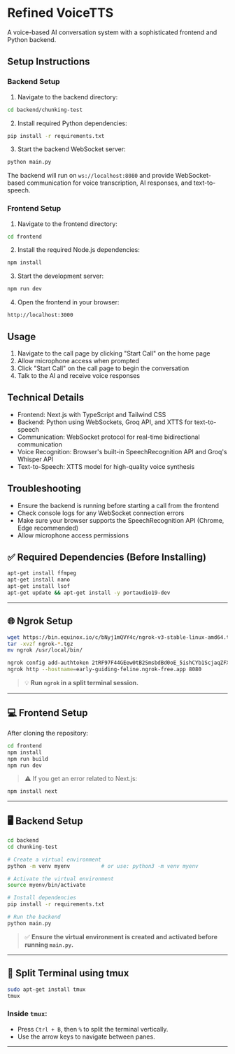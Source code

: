 # Refined VoiceTTS

A voice-based AI conversation system with a sophisticated frontend and Python backend.

## Setup Instructions

### Backend Setup

1. Navigate to the backend directory:
```bash
cd backend/chunking-test
```

2. Install required Python dependencies:
```bash
pip install -r requirements.txt
```

3. Start the backend WebSocket server:
```bash
python main.py
```

The backend will run on `ws://localhost:8080` and provide WebSocket-based communication for voice transcription, AI responses, and text-to-speech.

### Frontend Setup

1. Navigate to the frontend directory:
```bash
cd frontend
```

2. Install the required Node.js dependencies:
```bash
npm install
```

3. Start the development server:
```bash
npm run dev
```

4. Open the frontend in your browser:
```
http://localhost:3000
```

## Usage

1. Navigate to the call page by clicking "Start Call" on the home page
2. Allow microphone access when prompted
3. Click "Start Call" on the call page to begin the conversation
4. Talk to the AI and receive voice responses

## Technical Details

- Frontend: Next.js with TypeScript and Tailwind CSS
- Backend: Python using WebSockets, Groq API, and XTTS for text-to-speech
- Communication: WebSocket protocol for real-time bidirectional communication
- Voice Recognition: Browser's built-in SpeechRecognition API and Groq's Whisper API
- Text-to-Speech: XTTS model for high-quality voice synthesis

## Troubleshooting

- Ensure the backend is running before starting a call from the frontend
- Check console logs for any WebSocket connection errors
- Make sure your browser supports the SpeechRecognition API (Chrome, Edge recommended)
- Allow microphone access permissions

## ✅ Required Dependencies (Before Installing)

```bash
apt-get install ffmpeg
apt-get install nano
apt-get install lsof
apt-get update && apt-get install -y portaudio19-dev
```

---

## 🌐 Ngrok Setup

```bash
wget https://bin.equinox.io/c/bNyj1mQVY4c/ngrok-v3-stable-linux-amd64.tgz
tar -xvzf ngrok-*.tgz
mv ngrok /usr/local/bin/

ngrok config add-authtoken 2tRF97F44GEew0tB2SmsbdBd0oE_5ishCYb1ScjaqZFXVbN4t
ngrok http --hostname=early-guiding-feline.ngrok-free.app 8080
```

> 💡 **Run `ngrok` in a split terminal session.**

---

## 💻 Frontend Setup

After cloning the repository:

```bash
cd frontend
npm install 
npm run build
npm run dev
```

> ⚠️ If you get an error related to Next.js:

```bash
npm install next
```

---

## 🖥️ Backend Setup

```bash
cd backend
cd chunking-test

# Create a virtual environment
python -m venv myenv          # or use: python3 -m venv myenv

# Activate the virtual environment
source myenv/bin/activate

# Install dependencies
pip install -r requirements.txt

# Run the backend
python main.py
```

> ✅ **Ensure the virtual environment is created and activated before running `main.py`.**

---

## 🔀 Split Terminal using tmux

```bash
sudo apt-get install tmux
tmux
```

### Inside `tmux`:

- Press `Ctrl + B`, then `%` to split the terminal vertically.
- Use the arrow keys to navigate between panes.

---
